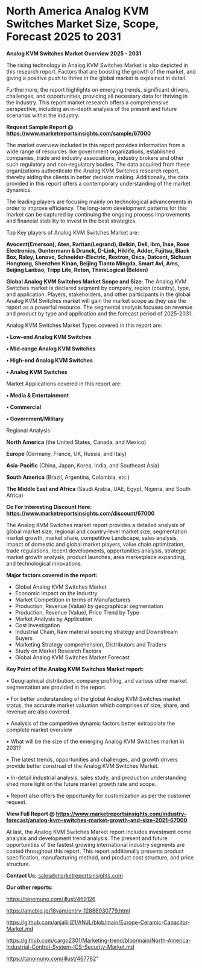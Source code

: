 # North America Analog KVM Switches Market Size, Scope, Forecast 2025 to 2031

<Strong> Analog KVM Switches Market Overview 2025 - 2031</strong>

The rising technology in Analog KVM Switches Market is also depicted in this research report. Factors that are boosting the growth of the market, and giving a positive push to thrive in the global market is explained in detail.

Furthermore, the report highlights on emerging trends, significant drivers, challenges, and opportunities, providing all necessary data for thriving in the industry. This report market research offers a comprehensive perspective, including an in-depth analysis of the present and future scenarios within the industry.

<strong>Request Sample Report @ <a href=https://www.marketreportsinsights.com/sample/67000>https://www.marketreportsinsights.com/sample/67000</a></strong>

The market overview included in this report provides information from a wide range of resources like government organizations, established companies, trade and industry associations, industry brokers and other such regulatory and non-regulatory bodies. The data acquired from these organizations authenticate the Analog KVM Switches research report, thereby aiding the clients in better decision making. Additionally, the data provided in this report offers a contemporary understanding of the market dynamics.

The leading players are focusing mainly on technological advancements in order to improve efficiency. The long-term development patterns for this market can be captured by continuing the ongoing process improvements and financial stability to invest in the best strategies.

Top Key players of Analog KVM Switches Market are:

<strong>Avocent(Emerson), Aten, Raritan(Legrand), Belkin, Dell, Ibm, Ihse, Rose Electronics, Guntermann & Drunck, D-Link, Hiklife, Adder, Fujitsu, Black Box, Raloy, Lenovo, Schneider-Electric, Rextron, Oxca, Datcent, Sichuan Hongtong, Shenzhen Kinan, Beijing Tianto Mingda, Smart Avi, Ams, Beijing Lanbao, Tripp Lite, Reton, ThinkLogical (Belden)</strong>

<strong><b>Global Analog KVM Switches Market Scope and Size:</b></strong>
The Analog KVM Switches market is declared segment by company, region (country), type, and application. Players, stakeholders, and other participants in the global Analog KVM Switches market will gain the market scope as they use the report as a powerful resource. The segmental analysis focuses on revenue and product by type and application and the forecast period of 2025-2031.

Analog KVM Switches Market Types covered in this report are:

<strong>• Low-end Analog KVM Switches

• Mid-range Analog KVM Switches

• High-end Analog KVM Switches

• Analog KVM Switches</strong>

Market Applications covered in this report are:

<strong>• Media & Entertainment

• Commercial

• Government/Military</strong> 

Regional Analysis

<strong>North America</strong> (the United States, Canada, and Mexico)

<strong>Europe</strong> (Germany, France, UK, Russia, and Italy)

<strong>Asia-Pacific</strong> (China, Japan, Korea, India, and Southeast Asia)

<strong>South America</strong> (Brazil, Argentina, Colombia, etc.)

<strong>The Middle East and Africa</strong> (Saudi Arabia, UAE, Egypt, Nigeria, and South Africa)

<strong>Go For Interesting Discount Here: <a href=https://www.marketreportsinsights.com/discount/67000>https://www.marketreportsinsights.com/discount/67000</a></strong>

The Analog KVM Switches market report provides a detailed analysis of global market size, regional and country-level market size, segmentation market growth, market share, competitive Landscape, sales analysis, impact of domestic and global market players, value chain optimization, trade regulations, recent developments, opportunities analysis, strategic market growth analysis, product launches, area marketplace expanding, and technological innovations.

<strong><b>Major factors covered in the report:</b></strong>
<ul>
  <li>Global Analog KVM Switches Market </li>
  <li>Economic Impact on the Industry</li>
  <li>Market Competition in terms of Manufacturers</li>
  <li>Production, Revenue (Value) by geographical segmentation</li>
  <li>Production, Revenue (Value), Price Trend by Type</li>
  <li>Market Analysis by Application</li>
  <li>Cost Investigation</li>
  <li>Industrial Chain, Raw material sourcing strategy and Downstream Buyers</li>
  <li>Marketing Strategy comprehension, Distributors and Traders</li>
  <li>Study on Market Research Factors</li>
  <li>Global Analog KVM Switches Market Forecast</li>
</ul>

<strong><b>Key Point of the Analog KVM Switches Market report:</b></strong>

• Geographical distribution, company profiling, and various other market segmentation are provided in the report.

• For better understanding of the global Analog KVM Switches market status, the accurate market valuation which comprises of size, share, and revenue are also covered.

• Analysis of the competitive dynamic factors better extrapolate the complete market overview

• What will be the size of the emerging Analog KVM Switches market in 2031?

• The latest trends, opportunities and challenges, and growth drivers provide better construal of the Analog KVM Switches Market.

• In-detail industrial analysis, sales study, and production understanding shed more light on the future market growth rate and scope.

• Report also offers the opportunity for customization as per the customer request.

<strong><b>View Full Report @ <a href=https://www.marketreportsinsights.com/industry-forecast/analog-kvm-switches-market-growth-and-size-2021-67000>https://www.marketreportsinsights.com/industry-forecast/analog-kvm-switches-market-growth-and-size-2021-67000</a></b></strong>


At last, the Analog KVM Switches Market report includes investment come analysis and development trend analysis. The present and future opportunities of the fastest growing international industry segments are coated throughout this report. This report additionally presents product specification, manufacturing method, and product cost structure, and price structure.

<strong>Contact Us:</strong>
sales@marketreportsinsights.com

<strong>Our other reports:</strong>

<a href=https://tanomuno.com/illust/469126>https://tanomuno.com/illust/469126</a>

<a href=https://ameblo.jp/18yam/entry-12886930779.html>https://ameblo.jp/18yam/entry-12886930779.html</a>

<a href=https://github.com/anjaliiii21/ANJL/blob/main/Europe-Ceramic-Capacitor-Market.md>https://github.com/anjaliiii21/ANJL/blob/main/Europe-Ceramic-Capacitor-Market.md</a>

<a href=https://github.com/cargo2301/Marketing-trend/blob/main/North-America-Industrial-Control-System-ICS-Security-Market.md>https://github.com/cargo2301/Marketing-trend/blob/main/North-America-Industrial-Control-System-ICS-Security-Market.md</a>

<a href=https://tanomuno.com/illust/467782>https://tanomuno.com/illust/467782</a>"
